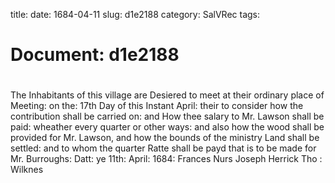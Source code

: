 title: 
date: 1684-04-11
slug: d1e2188
category: SalVRec
tags: 




# Document: d1e2188


# 

The Inhabitants of this village are Desiered to meet at their ordinary place of Meeting: on the: 17th Day of this Instant April: their to consider how the contribution shall be carried on: and How thee salary to Mr. Lawson shall be paid: wheather every quarter or other ways: and also how the wood shall be provided for Mr. Lawson, and how the bounds of the ministry Land shall be settled: and to whom the quarter Ratte shall be payd that is to be made for Mr. Burroughs: Datt: ye 11th: April: 1684: Frances Nurs Joseph Herrick Tho : Wilknes
